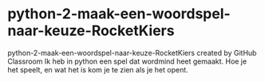 # python-2-maak-een-woordspel-naar-keuze-RocketKiers
python-2-maak-een-woordspel-naar-keuze-RocketKiers created by GitHub Classroom
Ik heb in python een spel dat wordmind heet gemaakt. Hoe je het speelt, en wat het is kom je te zien als je het opent.
